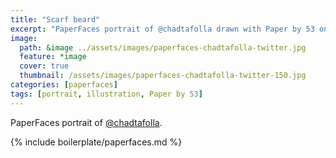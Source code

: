 ```yaml
---
title: "Scarf beard"
excerpt: "PaperFaces portrait of @chadtafolla drawn with Paper by 53 on an iPad."
image: 
  path: &image ../assets/images/paperfaces-chadtafolla-twitter.jpg 
  feature: *image
  cover: true
  thumbnail: /assets/images/paperfaces-chadtafolla-twitter-150.jpg
categories: [paperfaces]
tags: [portrait, illustration, Paper by 53]
---
```


PaperFaces portrait of [@chadtafolla](https://twitter.com/chadtafolla).

{% include boilerplate/paperfaces.md %}
